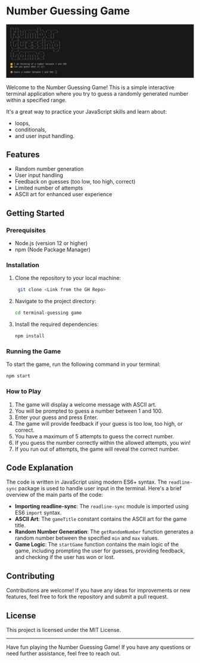 # Number Guessing Game

![Guessing Game](guessing-game.png)

Welcome to the Number Guessing Game! This is a simple interactive terminal application where you try to guess a randomly generated number within a specified range.

It's a great way to practice your JavaScript skills and learn about:

- loops,
- conditionals,
- and user input handling.

## Features

- Random number generation
- User input handling
- Feedback on guesses (too low, too high, correct)
- Limited number of attempts
- ASCII art for enhanced user experience

## Getting Started

### Prerequisites

- Node.js (version 12 or higher)
- npm (Node Package Manager)

### Installation

1. Clone the repository to your local machine:

   ```sh
    git clone <Link from the GH Repo>
   ```

2. Navigate to the project directory:

   ```sh
   cd terminal-guessing game
   ```

3. Install the required dependencies:

   ```sh
   npm install
   ```

### Running the Game

To start the game, run the following command in your terminal:

```sh
npm start
```

### How to Play

1. The game will display a welcome message with ASCII art.
2. You will be prompted to guess a number between 1 and 100.
3. Enter your guess and press Enter.
4. The game will provide feedback if your guess is too low, too high, or correct.
5. You have a maximum of 5 attempts to guess the correct number.
6. If you guess the number correctly within the allowed attempts, you win!
7. If you run out of attempts, the game will reveal the correct number.

## Code Explanation

The code is written in JavaScript using modern ES6+ syntax. The `readline-sync` package is used to handle user input in the terminal. Here's a brief overview of the main parts of the code:

- **Importing readline-sync**: The `readline-sync` module is imported using ES6 `import` syntax.
- **ASCII Art**: The `gameTitle` constant contains the ASCII art for the game title.
- **Random Number Generation**: The `getRandomNumber` function generates a random number between the specified `min` and `max` values.
- **Game Logic**: The `startGame` function contains the main logic of the game, including prompting the user for guesses, providing feedback, and checking if the user has won or lost.

## Contributing

Contributions are welcome! If you have any ideas for improvements or new features, feel free to fork the repository and submit a pull request.

## License

This project is licensed under the MIT License.

---

Have fun playing the Number Guessing Game! If you have any questions or need further assistance, feel free to reach out.

